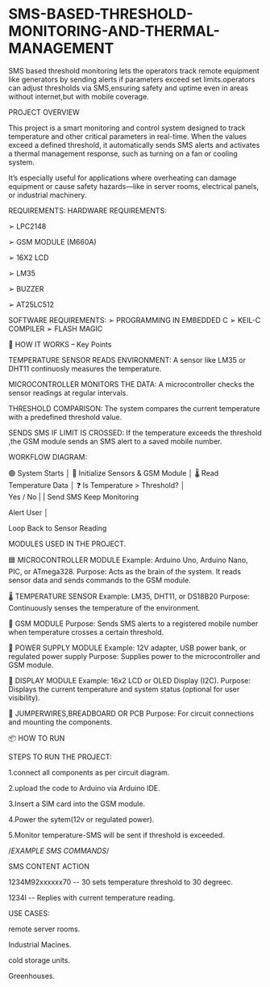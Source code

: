 # SMS-BASED-THRESHOLD-MONITORING-AND-THERMAL-MANAGEMENT
SMS based threshold monitoring lets the operators track remote equipment like generators by sending alerts if parameters exceed set limits.operators can adjust thresholds via SMS,ensuring safety and uptime even in areas without internet,but with mobile coverage.

PROJECT OVERVIEW

This project is a smart monitoring and control system designed to track temperature and other critical parameters in real-time. When the values exceed a defined threshold, it automatically sends SMS alerts and activates a thermal management response, such as turning on a fan or cooling system.

It’s especially useful for applications where overheating can damage equipment or cause safety hazards—like in server rooms, electrical panels, or industrial machinery.

REQUIREMENTS:
HARDWARE REQUIREMENTS:

➢ LPC2148

➢ GSM MODULE (M660A)

➢ 16X2 LCD

➢ LM35

➢ BUZZER

➢ AT25LC512


SOFTWARE REQUIREMENTS:
➢ PROGRAMMING IN EMBEDDED C
➢ KEIL-C COMPILER
➢ FLASH MAGIC


🔄 HOW IT WORKS – Key Points

TEMPERATURE SENSOR READS ENVIRONMENT:
A sensor like LM35 or DHT11 continuosly measures the temperature.

MICROCONTROLLER MONITORS THE DATA:
A microcontroller checks the sensor readings at regular intervals.

THRESHOLD COMPARISON:
The system compares the current temperature with a predefined threshold value.

SENDS SMS IF LIMIT IS CROSSED:
If the temperature exceeds the threshold ,the GSM module sends an SMS alert to a saved mobile number.

WORKFLOW DIAGRAM:

🟢 System Starts
      │
🔧 Initialize Sensors & GSM Module
      │
🌡️ Read Temperature Data
      │
❓ Is Temperature > Threshold?
      │    
    Yes    /   No
    |           |
Send SMS    Keep Monitoring

Alert User 
     │
     
Loop Back to Sensor Reading

MODULES USED IN THE PROJECT.

   🟦 MICROCONTROLLER MODULE
        Example: Arduino Uno, Arduino Nano, PIC, or ATmega328.
        Purpose: Acts as the brain of the system. It reads sensor data and sends commands to the GSM module.
        
 🌡️ TEMPERATURE SENSOR
        Example: LM35, DHT11, or DS18B20
        Purpose: Continuously senses the temperature of the environment.
        
📶 GSM MODULE
        Purpose: Sends SMS alerts to a registered mobile number when temperature crosses a certain threshold.
        
🔋 POWER SUPPLY MODULE
        Example: 12V adapter, USB power bank, or regulated power supply
        Purpose: Supplies power to the microcontroller and GSM module.
        
 🧪 DISPLAY MODULE
        Example: 16x2 LCD or OLED Display (I2C).
        Purpose: Displays the current temperature and system status (optional for user visibility).
        
🧰 JUMPERWIRES,BREADBOARD OR PCB
        Purpose: For circuit connections and mounting the components.
        

📦 HOW TO RUN

STEPS TO RUN THE PROJECT:

 1.connect all components as per circuit diagram.
 
 2.upload the code to Arduino via Arduino IDE.
 
 3.Insert a SIM card into the GSM module.
 
 4.Power the sytem(12v or regulated power).
 
 5.Monitor temperature-SMS will be sent if threshold is exceeded.

/*EXAMPLE SMS COMMANDS*/

SMS CONTENT 	         ACTION

1234M92xxxxxx70     --   30 sets temperature threshold to 30 degreec.

1234I	     --        Replies with current temperature reading.

USE CASES:

remote server rooms.

Industrial Macines.

cold storage units.

Greenhouses.





